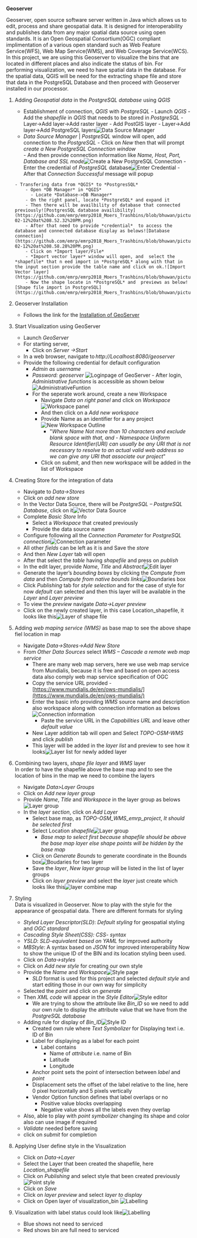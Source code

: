 
**Geoserver**

Geoserver, open source software server written in Java which allows us to edit, process and share geospatial data. It is designed for interoperability and publishes data from any major spatial data source using open standards. It is an Open Geospatial Consortium(OGC) compliant implimentation of a various open standard such as Web Feature Service(WFS), Web Map Service(WMS), and Web Coverage Service(WCS).
In this project, we are using this Geoserver to visualize the bins that are located in different places and also indicate the status of bin. For performing visualization, we need to have spatial data in the database. For the spatial data, QGIS will be need for the extracting shape file and store that data in the PostgreSQL Database and  then proceed with Geoserver installed in our processor.

 1. Adding *Geospatial data* in the *PostgreSQL database* using *QGIS*
      - Establishment of connection, *QGIS* with *PostgreSQL*
        	- Launch *QGIS*
         	- Add the *shapefile* in *QGIS* that needs to be stored in *PostgreSQL*
          		- Layer->Add layer->Add raster layer
         	- Add PostGIS layer
         	 	- Layer->Add layer->Add PostgreSQL layers![Data Source Manager](https://github.com/emrp/emrp2018_Moers_Trashbins/blob/bhuwan/pictures/geoserver%20photo/Screen%20Shot%202019-02-12%20at%208.39.28%20PM.png)
       - *Data Source Manager* | *PostgreSQL* window will open,  add connection to the *PostgreSQL*
	         - Click on *New* then that will prompt *create a New PostgreSQL Connection window*  
	         - And then provide connection information like *Name, Host, Port, Database and SSL mode*![Create a New PostgreSQL Connection](https://github.com/emrp/emrp2018_Moers_Trashbins/blob/bhuwan/pictures/geoserver%20photo/Screen%20Shot%202019-02-12%20at%208.43.40%20PM.png)
	         - Enter the credential of *PostgreSQL* database![Enter Credential](https://github.com/emrp/emrp2018_Moers_Trashbins/blob/bhuwan/pictures/geoserver%20photo/Screen%20Shot%202019-02-12%20at%208.44.03%20PM.png)
	         - After that *Connection Successful* message will popup
	        
        - Transfering data from *QGIS* to *PostgresSQL*
            - Open *DB Manager* in *QGIS*
              - Locate *Database->DB Manager*
            - On the right panel, locate *PostgreSQL* and expand it 
            - Then there will be availbility of database that connected previously![PostgresSQL database availibility](https://github.com/emrp/emrp2018_Moers_Trashbins/blob/bhuwan/pictures/geoserver%20photo/Screen%20Shot%202019-02-12%20at%208.52.32%20PM.png)
            - After that need to provide *credential*  to access the database and connected database display as belows![Database connection](https://github.com/emrp/emrp2018_Moers_Trashbins/blob/bhuwan/pictures/geoserver%20photo/Screen%20Shot%202019-02-12%20at%208.58.28%20PM.png)
            - Click on *Import layer/File*
            - *Import vector layer* window will open, and  select the *shapefile* that n eed import in *PostgreSQL* along with that in the input section provide the table name and click on ok.![Import Vector layer](https://github.com/emrp/emrp2018_Moers_Trashbins/blob/bhuwan/pictures/geoserver%20photo/import%20vector%20layer.png)
            - Now the shape locate in *PostgreSQL* and  previews as below![Shape file import in PostgreSQL](https://github.com/emrp/emrp2018_Moers_Trashbins/blob/bhuwan/pictures/geoserver%20photo/shapefile%20imported%20in%20postGIS.png)
            
        
 2.  Geoserver Installation 
		- Follows the link for the [Installation of GeoServer](https://docs.geoserver.org/stable/en/user/installation/index.html#installation)
 3.  Start Visualization using GeoServer 
		-  Launch *GeoServer* 
		- For starting server, 
		  - Click on *Server ->Start*
		- In a web browser, navigate to *http://Localhost:8080/geoserver* 
		- Provide the following credential for default configuration
			 - *Admin as username*
			 - *Password: geoserver*
![Loginpage of GeoServer](https://github.com/emrp/emrp2018_Moers_Trashbins/blob/bhuwan/pictures/geoserver%20photo/geoserver%20login%20page.png)
         - After login, *Administrative functions* is accessible as shown below
![AdministrativeFuntion](https://github.com/emrp/emrp2018_Moers_Trashbins/blob/bhuwan/pictures/geoserver%20photo/geoserver%20after%20lonin.png)
          - For the seperate work around, create a  new Workspace
			 - Navigate *Data on right panel* and click on *Workspace*![Workspace panel](https://github.com/emrp/emrp2018_Moers_Trashbins/blob/bhuwan/pictures/geoserver%20photo/workspace.png)
			 - And then click on a *Add new workspace* 
			 - Provide Name as an identifier for a any project![New Workspace Outline](https://github.com/emrp/emrp2018_Moers_Trashbins/blob/bhuwan/pictures/geoserver%20photo/new%20workspace.png)
				 +  "*Where Name Not more than 10 characters and exclude blank space with that, and -   Namespace Uniform Resource Identifier(URI) can usually be any URI that is not necessary to resolve to an actual valid web address so we can give any URI that associate our project*"
			 - Click on *submit*, and then new workspace will be added in the list of Workspace
			 
			 
 4. Creating Store for the integration of data
	 - Navigate to *Data->Stores*
	 - Click on *add new store*
	 - In the Vector Data Source, there will be  *PostgreSQL – PostgreSQL Database*, click on it![Vector Data Source](https://github.com/emrp/emrp2018_Moers_Trashbins/blob/bhuwan/pictures/geoserver%20photo/New%20store.png)
	 - Complete *Basic Store* Info
		 - Select a *Workspace* that  created  previously
		 - Provide the data source name
	- Configure following  all the *Connection Parameter* for *PostgreSQL connection*![Connection parameter](https://github.com/emrp/emrp2018_Moers_Trashbins/blob/bhuwan/pictures/geoserver%20photo/connection%20parameter.png)
	- All other *fields* can be left as it is and  Save the *store*
	- And then *New Layer* tab will open
	- After that select the *table* having *shapefile* and press on *publish*
	- In the edit layer, provide *Name*, *Title* and *Abstract*![Edit layer](https://github.com/emrp/emrp2018_Moers_Trashbins/blob/bhuwan/pictures/geoserver%20photo/edit%20layer%20detail.png)
	- Generate the layer’s *bounding boxes* by clicking the *Compute from data* and then *Compute from native bounds links*![Boundaries box](https://github.com/emrp/emrp2018_Moers_Trashbins/blob/bhuwan/pictures/geoserver%20photo/Bounding%20Boxes.png)
	- Click *Publishing* tab for *style selection* and for the case of style for now *default* can selected and then this layer will be available in the *Layer* and *Layer preview*
	- To view the *preview* navigate *Data->Layer preview*
	- Click on the newly created layer, in this case Location_shapefile, it looks like this![Layer of shape file](https://github.com/emrp/emrp2018_Moers_Trashbins/blob/bhuwan/pictures/geoserver%20photo/layer%20of%20shapefile.png)
 5.  Adding *web maping service (WMS)* as base map to see the above shape fiel location in map
	 - Navigate *Data->Stores->Add New Store*
	 - From *Other Data Sources* select *WMS – Cascade a remote web map service*
		 - There are many web map servers, here we use web map service from Mundialis, because it is free and based on open access data also comply web map service specification of OGC
		 - Copy the service URL provided  -   [https://www.mundialis.de/en/ows-mundialis/](https://www.mundialis.de/en/ows-mundialis/)
		 - Enter the basic info providing *WMS* source name and description also workspace along with connection information as belows![Connection information](https://github.com/emrp/emrp2018_Moers_Trashbins/blob/bhuwan/pictures/geoserver%20photo/connection%20info.png)
			 - Paste the service URL in the *Capabilities URL* and leave other *default value*
		 - New Layer addition tab will open and Select *TOPO-OSM-WMS* and click *publish*
		 - This layer will be added in the *layer list* and  preview to see how it looks![Layer list for newly added layer](https://github.com/emrp/emrp2018_Moers_Trashbins/blob/bhuwan/pictures/geoserver%20photo/layer%20list.png)
 6. Combining two layers, *shape file layer* and *WMS* layer \
In order to have the shapefile above the base map and to see the location of bins in the map we need to combine the layers
	 - Navigate  *Data>Layer Groups*
	 - Click on *Add new layer group*
	 - Provide *Name*, *Title* and *Workspace* in the layer group as belows![Layer group](https://github.com/emrp/emrp2018_Moers_Trashbins/blob/bhuwan/pictures/geoserver%20photo/add%20layer%20group%20field.png)
	 - In  the *layer section*, click on *Add Layer*
		 - Select base map, as *TOPO-OSM_WMS_emrp_project*, *It should be selected first* 
		 - Select Location *shapefile*![Layer group ](https://github.com/emrp/emrp2018_Moers_Trashbins/blob/bhuwan/pictures/geoserver%20photo/adding%20layer.png)
			 - *Base map to select first because shapefile should be above the base map layer else shape points will be hidden by the base map*
		  - Click on *Generate Bounds* to generate coordinate in the Bounds box![Boudaries for two layer](https://github.com/emrp/emrp2018_Moers_Trashbins/blob/bhuwan/pictures/geoserver%20photo/added%20layer%20bound%20value.png)
		  - Save the *layer*, *New layer group* will be listed in the list of layer groups
		  - Click on *layer preview* and select the *layer* just create which looks like this![layer combine map](https://github.com/emrp/emrp2018_Moers_Trashbins/blob/bhuwan/pictures/geoserver%20photo/layer%20combine%20map.png)
 7. Styling \
Data is visualized in Geoserver. Now to  play with the style for the appearance of geospatial data. There are different formats for styling
	 - *Styled Layer Descriptor(SLD)*: *Default styling* for geospatial styling and *OGC standard*
	 - *Cascading Style Sheet(CSS): CSS- syntax*
	 - *YSLD*: *SLD-equivalent based on YAML* for improved authority
	 - *MBStyle*: A syntax based on *JSON* for improved interoperability
Now to show the unique ID of the BIN and its location styling been used.
	- Click on *Data->styles*
	- Click on *Add new style* for creating our own style
	- Provide the *Name* and *Workspace*![Style page](https://github.com/emrp/emrp2018_Moers_Trashbins/blob/bhuwan/pictures/geoserver%20photo/style%20page.png)
		- *SLD* format is used for this project and selected *default style* and start editing those in our own way for simplicity
	- Selected the  *point* and click on *generate*
	- Then *XML code* will appear in the *Style Editor*![Style editor](https://github.com/emrp/emrp2018_Moers_Trashbins/blob/bhuwan/pictures/geoserver%20photo/style%20editor.png)
		- We are trying to show the attribute like *Bin_ID* so we need to add our own rule to display the attribute value that we have from the *PostgreSQL database*
	- Adding rule for display of *Bin_ID*![Style ID](https://github.com/emrp/emrp2018_Moers_Trashbins/blob/bhuwan/pictures/geoserver%20photo/style%20for%20id.png)
		- Created own rule where *Text Symbolizer* for Displaying text i.e. ID of Bin
		- Label for displaying as a label for each point
			- Label contains
				- Name of *attribute* i.e. name of Bin 
				- Latitude
				- Longitude
		- Anchor point sets the point of intersection between *label* and *point* 
		- Displacement sets the offset of the label relative to the line, here 0 pixel horizontally and 5 pixels vertically
		- Vendor Option function defines that label overlaps or no
			- Positive value blocks overlapping
			- Negative value shows all the labels even they overlap
	- Also, able to  play with *point symbolizer* changing its shape and color also can use image if required
	- *Validate* needed before saving
	- click on *submit* for completion
 8. Applying User define style in the Visualization
	 - Click on *Data->Layer*
	 - Select the Layer that been created  the shapefile, here *Location_shapefile*
	 - Click on *Publishing* and select  style that been created previously![Point style](https://github.com/emrp/emrp2018_Moers_Trashbins/blob/bhuwan/pictures/geoserver%20photo/sty;e%20selection.png)
	 - Click on *Save*
	 - Click on *layer preview* and select  *layer to display*
	 - Click on Open layer of visualization_bin ![Labelling](https://github.com/emrp/emrp2018_Moers_Trashbins/blob/bhuwan/pictures/geoserver%20photo/labeling.png)
 9. Visualization with label status could look like![Labelling](https://github.com/emrp/emrp2018_Moers_Trashbins/blob/bhuwan/pictures/geoserver%20photo/status.png)
	 - Blue shows not need to serviced
	 - Red shows bin are full need to serviced 
